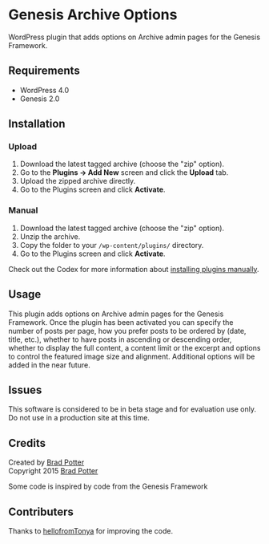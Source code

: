 # Genesis Archive Options

WordPress plugin that adds options on Archive admin pages for the Genesis Framework.

## Requirements
 * WordPress 4.0
 * Genesis 2.0

## Installation

### Upload

1. Download the latest tagged archive (choose the "zip" option).
2. Go to the __Plugins -> Add New__ screen and click the __Upload__ tab.
3. Upload the zipped archive directly.
4. Go to the Plugins screen and click __Activate__.

### Manual

1. Download the latest tagged archive (choose the "zip" option).
2. Unzip the archive.
3. Copy the folder to your `/wp-content/plugins/` directory.
4. Go to the Plugins screen and click __Activate__.

Check out the Codex for more information about [installing plugins manually](http://codex.wordpress.org/Managing_Plugins#Manual_Plugin_Installation).

## Usage

This plugin adds options on Archive admin pages for the Genesis Framework. Once the plugin has been activated you can specify the number of posts per page, how you prefer posts to be ordered by (date, title, etc.), whether to have posts in ascending or descending order, whether to display the full content, a content limit or the excerpt and options to control the featured image size and alignment. Additional options will be added in the near future.

## Issues

This software is considered to be in beta stage and for evaluation use only. Do not use in a production site at this time.

## Credits

Created by [Brad Potter](https://twitter.com/bradleypotter)  
Copyright 2015 [Brad Potter](http://bradpotter.com/)

Some code is inspired by code from the Genesis Framework

## Contributers

Thanks to [hellofromTonya](http://wpdevelopersclub.com) for improving the code.
